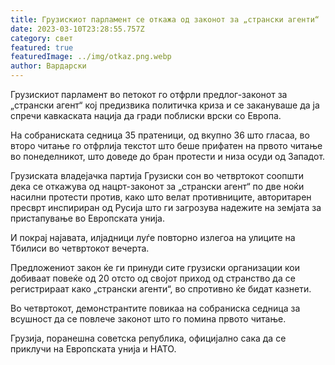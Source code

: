 ```yaml
---
title: Грузискиот парламент се откажа од законот за „странски агенти“
date: 2023-03-10T23:28:55.757Z
category: свет
featured: true
featuredImage: ../img/otkaz.png.webp
author: Вардарски
---
```


Грузискиот парламент во петокот го отфрли предлог-законот за „странски агент“ кој предизвика политичка криза и се закануваше да ја спречи кавкаската нација да гради поблиски врски со Европа.

На собраниската седница 35 пратеници, од вкупно 36 што гласаа, во второ читање го отфрлија текстот што беше прифатен на првото читање во понеделникот, што доведе до бран протести и низа осуди од Западот.

Грузиската владејачка партија Грузиски сон во четвртокот соопшти дека се откажува од нацрт-законот за „странски агент“ по две ноќи насилни протести против, како што велат противниците, авторитарен пресврт инспириран од Русија што ги загрозува надежите на земјата за пристапување во Европската унија.

И покрај најавата, илјадници луѓе повторно излегоа на улиците на Тбилиси во четвртокот вечерта.

Предложениот закон ќе ги принуди сите грузиски организации кои добиваат повеќе од 20 отсто од својот приход од странство да се регистрираат како „странски агенти“, во спротивно ќе бидат казнети.

Во четвртокот, демонстрантите повикаа на собраниска седница за всушност да се повлече законот што го помина првото читање.

Грузија, поранешна советска република, официјално сака да се приклучи на Европската унија и НАТО.
